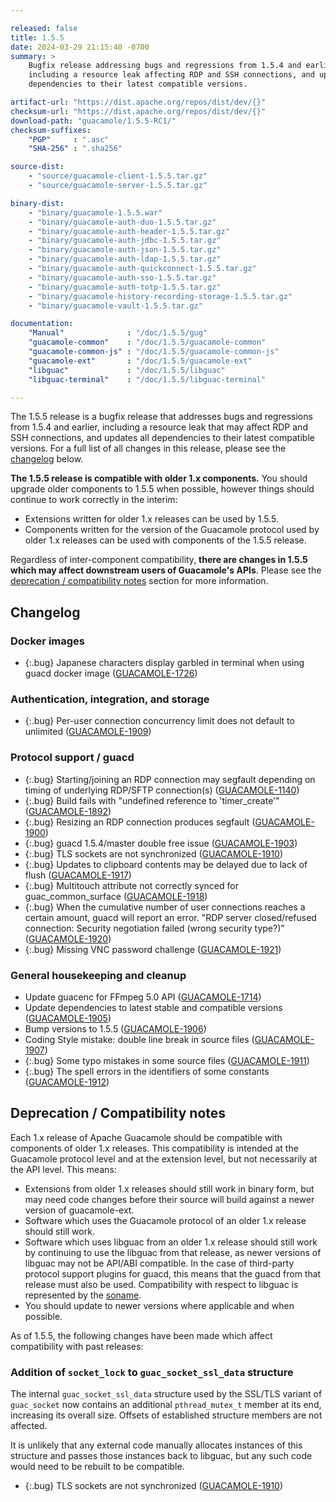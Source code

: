 ```yaml
---

released: false
title: 1.5.5
date: 2024-03-29 21:15:40 -0700
summary: >
    Bugfix release addressing bugs and regressions from 1.5.4 and earlier,
    including a resource leak affecting RDP and SSH connections, and updating
    dependencies to their latest compatible versions.

artifact-url: "https://dist.apache.org/repos/dist/dev/{}"
checksum-url: "https://dist.apache.org/repos/dist/dev/{}"
download-path: "guacamole/1.5.5-RC1/"
checksum-suffixes:
    "PGP"     : ".asc"
    "SHA-256" : ".sha256"

source-dist:
    - "source/guacamole-client-1.5.5.tar.gz"
    - "source/guacamole-server-1.5.5.tar.gz"

binary-dist:
    - "binary/guacamole-1.5.5.war"
    - "binary/guacamole-auth-duo-1.5.5.tar.gz"
    - "binary/guacamole-auth-header-1.5.5.tar.gz"
    - "binary/guacamole-auth-jdbc-1.5.5.tar.gz"
    - "binary/guacamole-auth-json-1.5.5.tar.gz"
    - "binary/guacamole-auth-ldap-1.5.5.tar.gz"
    - "binary/guacamole-auth-quickconnect-1.5.5.tar.gz"
    - "binary/guacamole-auth-sso-1.5.5.tar.gz"
    - "binary/guacamole-auth-totp-1.5.5.tar.gz"
    - "binary/guacamole-history-recording-storage-1.5.5.tar.gz"
    - "binary/guacamole-vault-1.5.5.tar.gz"

documentation:
    "Manual"              : "/doc/1.5.5/gug"
    "guacamole-common"    : "/doc/1.5.5/guacamole-common"
    "guacamole-common-js" : "/doc/1.5.5/guacamole-common-js"
    "guacamole-ext"       : "/doc/1.5.5/guacamole-ext"
    "libguac"             : "/doc/1.5.5/libguac"
    "libguac-terminal"    : "/doc/1.5.5/libguac-terminal"

---
```


The 1.5.5 release is a bugfix release that addresses bugs and regressions from
1.5.4 and earlier, including a resource leak that may affect RDP and SSH
connections, and updates all dependencies to their latest compatible versions.
For a full list of all changes in this release, please see the
[changelog](#changelog) below.

**The 1.5.5 release is compatible with older 1.x components.** You should
upgrade older components to 1.5.5 when possible, however things should continue
to work correctly in the interim:

* Extensions written for older 1.x releases can be used by 1.5.5.
* Components written for the version of the Guacamole protocol used by older
  1.x releases can be used with components of the 1.5.5 release.

Regardless of inter-component compatibility, **there are changes in 1.5.5 which
may affect downstream users of Guacamole's APIs**. Please see the [deprecation
/ compatibility notes](#deprecation--compatibility-notes) section for more
information.

Changelog
---------

### Docker images

 * {:.bug} Japanese characters display garbled in terminal when using guacd docker image ([GUACAMOLE-1726](https://issues.apache.org/jira/browse/GUACAMOLE-1726))

### Authentication, integration, and storage

 * {:.bug} Per-user connection concurrency limit does not default to unlimited ([GUACAMOLE-1909](https://issues.apache.org/jira/browse/GUACAMOLE-1909))

### Protocol support / guacd

 * {:.bug} Starting/joining an RDP connection may segfault depending on timing of underlying RDP/SFTP connection(s) ([GUACAMOLE-1140](https://issues.apache.org/jira/browse/GUACAMOLE-1140))
 * {:.bug} Build fails with "undefined reference to 'timer_create'" ([GUACAMOLE-1892](https://issues.apache.org/jira/browse/GUACAMOLE-1892))
 * {:.bug} Resizing an RDP connection produces segfault ([GUACAMOLE-1900](https://issues.apache.org/jira/browse/GUACAMOLE-1900))
 * {:.bug} guacd 1.5.4/master double free issue ([GUACAMOLE-1903](https://issues.apache.org/jira/browse/GUACAMOLE-1903))
 * {:.bug} TLS sockets are not synchronized ([GUACAMOLE-1910](https://issues.apache.org/jira/browse/GUACAMOLE-1910))
 * {:.bug} Updates to clipboard contents may be delayed due to lack of flush ([GUACAMOLE-1917](https://issues.apache.org/jira/browse/GUACAMOLE-1917))
 * {:.bug} Multitouch attribute not correctly synced for guac_common_surface ([GUACAMOLE-1918](https://issues.apache.org/jira/browse/GUACAMOLE-1918))
 * {:.bug} When the cumulative number of user connections reaches a certain amount, guacd will report an error. "RDP server closed/refused connection: Security negotiation failed (wrong security type?)” ([GUACAMOLE-1920](https://issues.apache.org/jira/browse/GUACAMOLE-1920))
 * {:.bug} Missing VNC password challenge ([GUACAMOLE-1921](https://issues.apache.org/jira/browse/GUACAMOLE-1921))

### General housekeeping and cleanup

 * Update guacenc for FFmpeg 5.0 API ([GUACAMOLE-1714](https://issues.apache.org/jira/browse/GUACAMOLE-1714))
 * Update dependencies to latest stable and compatible versions ([GUACAMOLE-1905](https://issues.apache.org/jira/browse/GUACAMOLE-1905))
 * Bump versions to 1.5.5 ([GUACAMOLE-1906](https://issues.apache.org/jira/browse/GUACAMOLE-1906))
 * Coding Style mistake: double line break in source files ([GUACAMOLE-1907](https://issues.apache.org/jira/browse/GUACAMOLE-1907))
 * {:.bug} Some typo mistakes in some source files ([GUACAMOLE-1911](https://issues.apache.org/jira/browse/GUACAMOLE-1911))
 * {:.bug} The spell errors in the identifiers of some constants ([GUACAMOLE-1912](https://issues.apache.org/jira/browse/GUACAMOLE-1912))


Deprecation / Compatibility notes
---------------------------------

Each 1.x release of Apache Guacamole should be compatible with components of
older 1.x releases. This compatibility is intended at the Guacamole protocol
level and at the extension level, but not necessarily at the API level. This
means:

 * Extensions from older 1.x releases should still work in binary form, but may
   need code changes before their source will build against a newer version of
   guacamole-ext.
 * Software which uses the Guacamole protocol of an older 1.x release should
   still work.
 * Software which uses libguac from an older 1.x release should still work by
   continuing to use the libguac from that release, as newer versions of
   libguac may not be API/ABI compatible. In the case of third-party protocol
   support plugins for guacd, this means that the guacd from that release must
   also be used. Compatibility with respect to libguac is represented by the
   [soname](https://en.wikipedia.org/wiki/Soname).
 * You should update to newer versions where applicable and when possible.

As of 1.5.5, the following changes have been made which affect compatibility
with past releases:

### Addition of `socket_lock` to `guac_socket_ssl_data` structure

The internal `guac_socket_ssl_data` structure used by the SSL/TLS variant of
`guac_socket` now contains an additional `pthread_mutex_t` member at its end,
increasing its overall size. Offsets of established structure members are not
affected.

It is unlikely that any external code manually allocates instances of this
structure and passes those instances back to libguac, but any such code would
need to be rebuilt to be compatible.

 * {:.bug} TLS sockets are not synchronized ([GUACAMOLE-1910](https://issues.apache.org/jira/browse/GUACAMOLE-1910))


